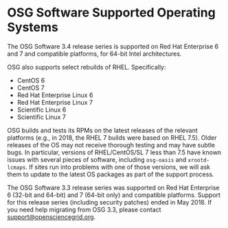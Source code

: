 OSG Software Supported Operating Systems
==========================================

The OSG Software 3.4 release series is supported on Red Hat Enterprise 6 and 7 and compatible platforms,
for 64-bit Intel architectures.

OSG also supports select rebuilds of RHEL.  Specifically:

-   CentOS 6
-   CentOS 7
-   Red Hat Enterprise Linux 6
-   Red Hat Enterprise Linux 7
-   Scientific Linux 6
-   Scientific Linux 7

OSG builds and tests its RPMs on the latest releases of the relevant platforms (e.g., in 2018, the RHEL 7 builds were based on RHEL 7.5).
Older releases of the OS may not receive thorough testing and may have subtle bugs.
In particular, versions of RHEL/CentOS/SL 7 less than 7.5 have known issues with several pieces of software, including `osg-oasis` and `xrootd-lcmaps`.
If sites run into problems with one of those versions, we will ask them to update to the latest OS packages as part of the support process.

The OSG Software 3.3 release series was supported on Red Hat Enterprise 6 (32-bit and 64-bit) and 7 (64-bit only) and compatible
platforms.  Support for this release series (including security patches) ended in May 2018.  If you need help migrating from OSG 3.3,
please contact support@opensciencegrid.org.
